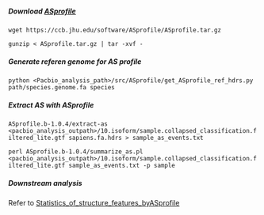 ##### Download [ASprofile](https://ccb.jhu.edu/software/ASprofile/)

`wget https://ccb.jhu.edu/software/ASprofile/ASprofile.tar.gz`

`gunzip < ASprofile.tar.gz | tar -xvf -`

##### Generate referen genome for AS profile

`python <Pacbio_analysis_path>/src/ASprofile/get_ASprofile_ref_hdrs.py path/species.genome.fa species`

##### Extract AS with ASprofile

`ASprofile.b-1.0.4/extract-as <pacbio_analysis_outpath>/10.isoform/sample.collapsed_classification.filtered_lite.gtf sapiens.fa.hdrs > sample_as_events.txt`

`perl ASprofile.b-1.0.4/summarize_as.pl <pacbio_analysis_outpath>/10.isoform/sample.collapsed_classification.filtered_lite.gtf sample_as_events.txt -p sample`

##### Downstream analysis

Refer to [Statistics_of_structure_features_byASprofile](https://github.com/singleron-RD/Pacbio_Analysis/blob/main/notebooks/Statistics_of_structure_features_byASprofile.ipynb)




